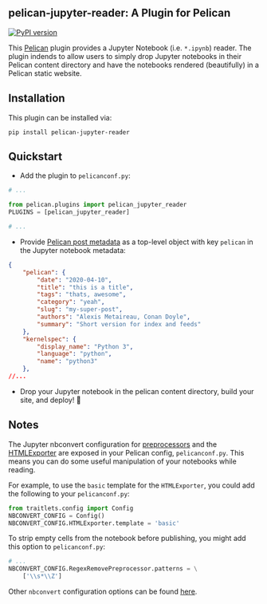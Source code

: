 pelican-jupyter-reader: A Plugin for Pelican
---------------------------------------------

[![PyPI version](https://badge.fury.io/py/pelican-jupyter-reader.svg)](https://badge.fury.io/py/pelican-jupyter-reader)

This [Pelican](http://docs.getpelican.com/en/latest/index.html) plugin provides a Jupyter Notebook (i.e. `*.ipynb`) reader.
The plugin indends to allow users to simply drop Jupyter notebooks in their
Pelican content directory and have the notebooks rendered (beautifully) in a Pelican
static website.

Installation
------------

This plugin can be installed via:

    pip install pelican-jupyter-reader

Quickstart
---------

- Add the plugin to `pelicanconf.py`:
```python
# ...

from pelican.plugins import pelican_jupyter_reader
PLUGINS = [pelican_jupyter_reader]

# ...
```

- Provide [Pelican post
  metadata](http://docs.getpelican.com/en/latest/content.html#file-metadata) as
  a top-level object with key `pelican` in the Jupyter notebook metadata:
```json
{
    "pelican": {
        "date": "2020-04-10",
        "title": "this is a title",
        "tags": "thats, awesome",
        "category": "yeah",
        "slug": "my-super-post",
        "authors": "Alexis Metaireau, Conan Doyle",
        "summary": "Short version for index and feeds"
    },
    "kernelspec": {
        "display_name": "Python 3",
        "language": "python",
        "name": "python3"
    },
//...
```

- Drop your Jupyter notebook in the pelican content directory, build your site,
  and deploy!  :rocket:


Notes
-----

The Jupyter nbconvert configuration for
[preprocessors](https://github.com/jupyter/nbconvert/tree/5.x/nbconvert/preprocessors)
and the
[HTMLExporter](https://github.com/jupyter/nbconvert/blob/5.x/nbconvert/exporters/html.py)
are exposed in your Pelican config, `pelicanconf.py`.  This
means you can do some useful manipulation of your notebooks while reading.

For example, to use the `basic` template for the `HTMLExporter`, you could add
the following to your `pelicanconf.py`:

```python
from traitlets.config import Config
NBCONVERT_CONFIG = Config()
NBCONVERT_CONFIG.HTMLExporter.template = 'basic'
```

To strip empty cells from the notebook before publishing, you might add this
option to `pelicanconf.py`:

```python
# ...
NBCONVERT_CONFIG.RegexRemovePreprocessor.patterns = \
    ['\\s*\\Z']
```

Other `nbconvert` configuration options can be found
[here](https://nbconvert.readthedocs.io/en/latest/config_options.html#configuration-options).
